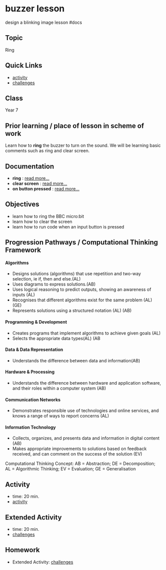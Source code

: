 # buzzer lesson 

design a blinking image lesson #docs

## Topic 

Ring

## Quick Links

* [activity](/microbit/lessons/buzzer/activity)
* [challenges](/microbit/lessons/buzzer/challenges)

## Class

Year 7

## Prior learning / place of lesson in scheme of work

Learn how to **ring** the buzzer to turn on the sound. We will be learning basic comments such as ring and clear screen.

## Documentation

* **ring** : [read more...](/microbit/reference/music/ring)
* **clear screen** : [read more...](/microbit/reference/basic/clear-screen)
* **on button pressed** : [read more...](/microbit/reference/input/on-button-pressed)

## Objectives

* learn how to ring the BBC micro:bit
* learn how to clear the screen
* learn how to run code when an input button is pressed

## Progression Pathways / Computational Thinking Framework

#### Algorithms

* Designs solutions (algorithms) that use repetition and two-way  selection, ie if, then and else.(AL)
* Uses diagrams to express solutions.(AB)
*  Uses logical reasoning to predict  outputs, showing an awareness of inputs (AL)
* Recognises that different algorithms exist for the same problem (AL) (GE)
* Represents solutions using a structured notation (AL) (AB)

#### Programming & Development

* Creates programs that implement algorithms to achieve given goals (AL)
* Selects the appropriate data types(AL) (AB

#### Data & Data Representation

* Understands the difference between data and information(AB)

#### Hardware & Processing

* Understands the difference between hardware and application software, and their roles within a computer system (AB)

#### Communication Networks

* Demonstrates responsible use of technologies and online services, and knows a range of ways to report concerns (AL)

#### Information Technology

* Collects, organizes, and presents data and information in digital content (AB)
* Makes appropriate improvements to solutions based on feedback received, and can comment on the success of the solution (EV)

Computational Thinking Concept: AB = Abstraction; DE = Decomposition; AL = Algorithmic Thinking; EV = Evaluation; GE = Generalisation

## Activity

* time: 20 min.
* [activity](/microbit/lessons/buzzer/activity)

## Extended Activity

* time: 20 min.
* [challenges](/microbit/lessons/buzzer/challenges)

## Homework

* Extended Activity: [challenges](/microbit/lessons/buzzer/challenges)

